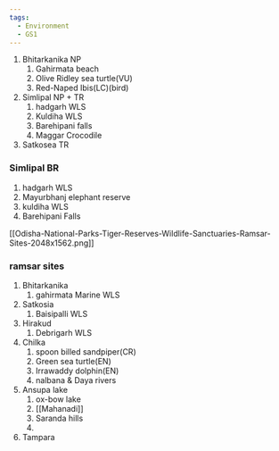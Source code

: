 ```yaml
---
tags:
  - Environment
  - GS1
---
```

1. Bhitarkanika NP
	1. Gahirmata beach
	2. Olive Ridley sea turtle(VU)
	3. Red-Naped Ibis(LC)(bird)
2. Simlipal NP + TR
	1. hadgarh WLS
	2. Kuldiha WLS
	3. Barehipani falls
	4. Maggar Crocodile
3. Satkosea TR

### Simlipal BR
1. hadgarh WLS
2. Mayurbhanj elephant reserve
3. kuldiha WLS
4. Barehipani Falls

[[Odisha-National-Parks-Tiger-Reserves-Wildlife-Sanctuaries-Ramsar-Sites-2048x1562.png]]

### ramsar sites
1. Bhitarkanika
	1. gahirmata Marine WLS
2. Satkosia
	1. Baisipalli WLS
3. Hirakud
	1. Debrigarh WLS
4. Chilka
	1. spoon billed sandpiper(CR)
	2. Green sea turtle(EN)
	3. Irrawaddy dolphin(EN)
	4. nalbana & Daya rivers
5. Ansupa lake
	1. ox-bow lake
	2. [[Mahanadi]]
	3. Saranda hills
	4. 
6. Tampara

